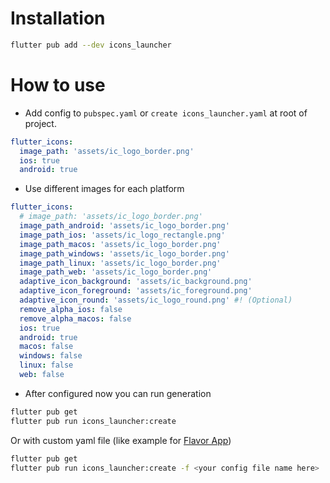 # Installation
```sh
flutter pub add --dev icons_launcher
```

# How to use

- Add config to `pubspec.yaml` or `create icons_launcher.yaml` at root of project.

```yaml
flutter_icons:
  image_path: 'assets/ic_logo_border.png'
  ios: true
  android: true
```

- Use different images for each platform

```yaml
flutter_icons:
  # image_path: 'assets/ic_logo_border.png'
  image_path_android: 'assets/ic_logo_border.png'
  image_path_ios: 'assets/ic_logo_rectangle.png'
  image_path_macos: 'assets/ic_logo_border.png'
  image_path_windows: 'assets/ic_logo_border.png'
  image_path_linux: 'assets/ic_logo_border.png'
  image_path_web: 'assets/ic_logo_border.png'
  adaptive_icon_background: 'assets/ic_background.png'
  adaptive_icon_foreground: 'assets/ic_foreground.png' 
  adaptive_icon_round: 'assets/ic_logo_round.png' #! (Optional)
  remove_alpha_ios: false
  remove_alpha_macos: false
  ios: true
  android: true
  macos: false
  windows: false
  linux: false
  web: false
```

- After configured now you can run generation
  
```sh
flutter pub get
flutter pub run icons_launcher:create
```
Or with custom yaml file (like example for [Flavor App](https://github.com/mrrhak/icons_launcher/tree/master/example/flavor_app))

```sh
flutter pub get
flutter pub run icons_launcher:create -f <your config file name here>
```
